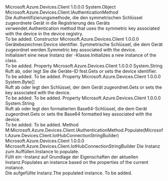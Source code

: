 <Type Name="DeviceAuthenticationWithRegistrySymmetricKey" FullName="Microsoft.Azure.Devices.Client.DeviceAuthenticationWithRegistrySymmetricKey">
  <TypeSignature Language="C#" Value="public sealed class DeviceAuthenticationWithRegistrySymmetricKey : Microsoft.Azure.Devices.Client.IAuthenticationMethod" />
  <TypeSignature Language="ILAsm" Value=".class public auto ansi sealed beforefieldinit DeviceAuthenticationWithRegistrySymmetricKey extends System.Object implements class Microsoft.Azure.Devices.Client.IAuthenticationMethod" />
  <TypeSignature Language="DocId" Value="T:Microsoft.Azure.Devices.Client.DeviceAuthenticationWithRegistrySymmetricKey" />
  <TypeSignature Language="VB.NET" Value="Public NotInheritable Class DeviceAuthenticationWithRegistrySymmetricKey&#xA;Implements IAuthenticationMethod" />
  <TypeSignature Language="F#" Value="type DeviceAuthenticationWithRegistrySymmetricKey = class&#xA;    interface IAuthenticationMethod" />
  <AssemblyInfo>
    <AssemblyName>Microsoft.Azure.Devices.Client</AssemblyName>
    <AssemblyVersion>1.0.0.0</AssemblyVersion>
  </AssemblyInfo>
  <Base>
    <BaseTypeName>System.Object</BaseTypeName>
  </Base>
  <Interfaces>
    <Interface>
      <InterfaceName>Microsoft.Azure.Devices.Client.IAuthenticationMethod</InterfaceName>
    </Interface>
  </Interfaces>
  <Docs>
    <summary>
            <span data-ttu-id="728ca-101">Die Authentifizierungsmethode, die den symmetrischen Schlüssel zugeordnete Gerät in die Registrierung des Geräts verwendet.</span><span class="sxs-lookup"><span data-stu-id="728ca-101">Authentication method that uses the symmetric key associated with the device in the device registry.</span></span> 
            </summary>
    <remarks>To be added.</remarks>
  </Docs>
  <Members>
    <Member MemberName=".ctor">
      <MemberSignature Language="C#" Value="public DeviceAuthenticationWithRegistrySymmetricKey (string deviceId, string key);" />
      <MemberSignature Language="ILAsm" Value=".method public hidebysig specialname rtspecialname instance void .ctor(string deviceId, string key) cil managed" />
      <MemberSignature Language="DocId" Value="M:Microsoft.Azure.Devices.Client.DeviceAuthenticationWithRegistrySymmetricKey.#ctor(System.String,System.String)" />
      <MemberSignature Language="VB.NET" Value="Public Sub New (deviceId As String, key As String)" />
      <MemberSignature Language="F#" Value="new Microsoft.Azure.Devices.Client.DeviceAuthenticationWithRegistrySymmetricKey : string * string -&gt; Microsoft.Azure.Devices.Client.DeviceAuthenticationWithRegistrySymmetricKey" Usage="new Microsoft.Azure.Devices.Client.DeviceAuthenticationWithRegistrySymmetricKey (deviceId, key)" />
      <MemberType>Constructor</MemberType>
      <AssemblyInfo>
        <AssemblyName>Microsoft.Azure.Devices.Client</AssemblyName>
        <AssemblyVersion>1.0.0.0</AssemblyVersion>
      </AssemblyInfo>
      <Parameters>
        <Parameter Name="deviceId" Type="System.String" />
        <Parameter Name="key" Type="System.String" />
      </Parameters>
      <Docs>
        <param name="deviceId"><span data-ttu-id="728ca-102">Gerätebezeichner.</span><span class="sxs-lookup"><span data-stu-id="728ca-102">Device identifier.</span></span></param>
        <param name="key"><span data-ttu-id="728ca-103">Symmetrische Schlüssel, die dem Gerät zugeordnet werden.</span><span class="sxs-lookup"><span data-stu-id="728ca-103">Symmetric key associated with the device.</span></span></param>
        <summary>
            <span data-ttu-id="728ca-104">Initialisiert eine neue Instanz der <see cref="T:Microsoft.Azure.Devices.Client.DeviceAuthenticationWithRegistrySymmetricKey" />-Klasse.</span><span class="sxs-lookup"><span data-stu-id="728ca-104">Initializes a new instance of the <see cref="T:Microsoft.Azure.Devices.Client.DeviceAuthenticationWithRegistrySymmetricKey" /> class.</span></span>
            </summary>
        <remarks>To be added.</remarks>
      </Docs>
    </Member>
    <Member MemberName="DeviceId">
      <MemberSignature Language="C#" Value="public string DeviceId { get; set; }" />
      <MemberSignature Language="ILAsm" Value=".property instance string DeviceId" />
      <MemberSignature Language="DocId" Value="P:Microsoft.Azure.Devices.Client.DeviceAuthenticationWithRegistrySymmetricKey.DeviceId" />
      <MemberSignature Language="VB.NET" Value="Public Property DeviceId As String" />
      <MemberSignature Language="F#" Value="member this.DeviceId : string with get, set" Usage="Microsoft.Azure.Devices.Client.DeviceAuthenticationWithRegistrySymmetricKey.DeviceId" />
      <MemberType>Property</MemberType>
      <AssemblyInfo>
        <AssemblyName>Microsoft.Azure.Devices.Client</AssemblyName>
        <AssemblyVersion>1.0.0.0</AssemblyVersion>
      </AssemblyInfo>
      <ReturnValue>
        <ReturnType>System.String</ReturnType>
      </ReturnValue>
      <Docs>
        <summary>
            <span data-ttu-id="728ca-105">Ruft ab, oder legt Sie die Geräte-ID fest.</span><span class="sxs-lookup"><span data-stu-id="728ca-105">Gets or sets the device identifier.</span></span>
            </summary>
        <value>To be added.</value>
        <remarks>To be added.</remarks>
      </Docs>
    </Member>
    <Member MemberName="Key">
      <MemberSignature Language="C#" Value="public byte[] Key { get; set; }" />
      <MemberSignature Language="ILAsm" Value=".property instance unsigned int8[] Key" />
      <MemberSignature Language="DocId" Value="P:Microsoft.Azure.Devices.Client.DeviceAuthenticationWithRegistrySymmetricKey.Key" />
      <MemberSignature Language="VB.NET" Value="Public Property Key As Byte()" />
      <MemberSignature Language="F#" Value="member this.Key : byte[] with get, set" Usage="Microsoft.Azure.Devices.Client.DeviceAuthenticationWithRegistrySymmetricKey.Key" />
      <MemberType>Property</MemberType>
      <AssemblyInfo>
        <AssemblyName>Microsoft.Azure.Devices.Client</AssemblyName>
        <AssemblyVersion>1.0.0.0</AssemblyVersion>
      </AssemblyInfo>
      <ReturnValue>
        <ReturnType>System.Byte[]</ReturnType>
      </ReturnValue>
      <Docs>
        <summary>
            <span data-ttu-id="728ca-106">Ruft ab oder legt den Schlüssel, der dem Gerät zugeordnet.</span><span class="sxs-lookup"><span data-stu-id="728ca-106">Gets or sets the key associated with the device.</span></span>
            </summary>
        <value>To be added.</value>
        <remarks>To be added.</remarks>
      </Docs>
    </Member>
    <Member MemberName="KeyAsBase64String">
      <MemberSignature Language="C#" Value="public string KeyAsBase64String { get; set; }" />
      <MemberSignature Language="ILAsm" Value=".property instance string KeyAsBase64String" />
      <MemberSignature Language="DocId" Value="P:Microsoft.Azure.Devices.Client.DeviceAuthenticationWithRegistrySymmetricKey.KeyAsBase64String" />
      <MemberSignature Language="VB.NET" Value="Public Property KeyAsBase64String As String" />
      <MemberSignature Language="F#" Value="member this.KeyAsBase64String : string with get, set" Usage="Microsoft.Azure.Devices.Client.DeviceAuthenticationWithRegistrySymmetricKey.KeyAsBase64String" />
      <MemberType>Property</MemberType>
      <AssemblyInfo>
        <AssemblyName>Microsoft.Azure.Devices.Client</AssemblyName>
        <AssemblyVersion>1.0.0.0</AssemblyVersion>
      </AssemblyInfo>
      <ReturnValue>
        <ReturnType>System.String</ReturnType>
      </ReturnValue>
      <Docs>
        <summary>
            <span data-ttu-id="728ca-107">Ruft ab oder legt den formatierten Base64-Schlüssel, die dem Gerät zugeordnet.</span><span class="sxs-lookup"><span data-stu-id="728ca-107">Gets or sets the Base64 formatted key associated with the device.</span></span>
            </summary>
        <value>To be added.</value>
        <remarks>To be added.</remarks>
      </Docs>
    </Member>
    <Member MemberName="Populate">
      <MemberSignature Language="C#" Value="public Microsoft.Azure.Devices.Client.IotHubConnectionStringBuilder Populate (Microsoft.Azure.Devices.Client.IotHubConnectionStringBuilder iotHubConnectionStringBuilder);" />
      <MemberSignature Language="ILAsm" Value=".method public hidebysig newslot virtual instance class Microsoft.Azure.Devices.Client.IotHubConnectionStringBuilder Populate(class Microsoft.Azure.Devices.Client.IotHubConnectionStringBuilder iotHubConnectionStringBuilder) cil managed" />
      <MemberSignature Language="DocId" Value="M:Microsoft.Azure.Devices.Client.DeviceAuthenticationWithRegistrySymmetricKey.Populate(Microsoft.Azure.Devices.Client.IotHubConnectionStringBuilder)" />
      <MemberSignature Language="F#" Value="abstract member Populate : Microsoft.Azure.Devices.Client.IotHubConnectionStringBuilder -&gt; Microsoft.Azure.Devices.Client.IotHubConnectionStringBuilder&#xA;override this.Populate : Microsoft.Azure.Devices.Client.IotHubConnectionStringBuilder -&gt; Microsoft.Azure.Devices.Client.IotHubConnectionStringBuilder" Usage="deviceAuthenticationWithRegistrySymmetricKey.Populate iotHubConnectionStringBuilder" />
      <MemberType>Method</MemberType>
      <Implements>
        <InterfaceMember>M:Microsoft.Azure.Devices.Client.IAuthenticationMethod.Populate(Microsoft.Azure.Devices.Client.IotHubConnectionStringBuilder)</InterfaceMember>
      </Implements>
      <AssemblyInfo>
        <AssemblyName>Microsoft.Azure.Devices.Client</AssemblyName>
        <AssemblyVersion>1.0.0.0</AssemblyVersion>
      </AssemblyInfo>
      <ReturnValue>
        <ReturnType>Microsoft.Azure.Devices.Client.IotHubConnectionStringBuilder</ReturnType>
      </ReturnValue>
      <Parameters>
        <Parameter Name="iotHubConnectionStringBuilder" Type="Microsoft.Azure.Devices.Client.IotHubConnectionStringBuilder" />
      </Parameters>
      <Docs>
        <param name="iotHubConnectionStringBuilder"><span data-ttu-id="728ca-108">Die Instanz zum Auffüllen.</span><span class="sxs-lookup"><span data-stu-id="728ca-108">Instance to populate.</span></span></param>
        <summary>
            <span data-ttu-id="728ca-109">Füllt ein <see cref="T:Microsoft.Azure.Devices.Client.IotHubConnectionStringBuilder" /> -Instanz auf Grundlage der Eigenschaften der aktuellen Instanz.</span><span class="sxs-lookup"><span data-stu-id="728ca-109">Populates an <see cref="T:Microsoft.Azure.Devices.Client.IotHubConnectionStringBuilder" /> instance based on the properties of the current instance.</span></span>
            </summary>
        <returns><span data-ttu-id="728ca-110">Die aufgefüllte <see cref="T:Microsoft.Azure.Devices.Client.IotHubConnectionStringBuilder" /> Instanz.</span><span class="sxs-lookup"><span data-stu-id="728ca-110">The populated <see cref="T:Microsoft.Azure.Devices.Client.IotHubConnectionStringBuilder" /> instance.</span></span></returns>
        <remarks>To be added.</remarks>
      </Docs>
    </Member>
  </Members>
</Type>